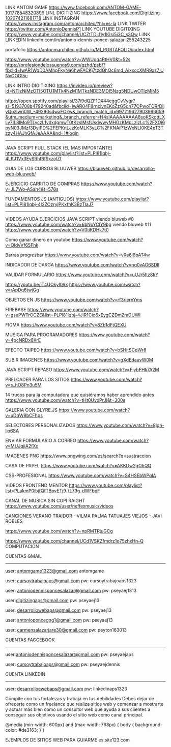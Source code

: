 LINK ANTOM GAME     https://www.facebook.com/ANTOM-GAME-101778548320899
LINL DIGITIZING     https://www.facebook.com/Digitizing-102974211681718
LINK INSTAGRAN      https://www.instagram.com/antomarchitec/?hl=es-la
LINK TWITER         https://twitter.com/AntonioDennisP1
LINK YOUTUBE DIGITIXING    https://www.youtube.com/channel/UCZtTDiJ1y1lGsi5i3C_s3Qw
LiINK LINKEDIN             linkedin.com/in/antonio-dennis-ponce-salazar-255243225

portafolio   https://antonmarchitec.github.io/MI_PORTAFOLIO/index.html

https://www.youtube.com/watch?v=WWUoq4RtHV0&t=52s
https://profesiondelossuenos9.com/qzhd/psb/?fbclid=IwAR1WgD0AMhpFkyNa6hwFACKj7tzdGhQc6md_AixxocXMR9xz7_UNxOOGI5c

LINK INTRO DIGITIXING   https://invideo.io/preview?id=NTIzNjMzOTI5OTU1MTk4NzM1MTkzNDE3MDI5Nzg5NDUwOTIzMjM5

https://open.spotify.com/playlist/37i9dQZF1DX44eggCvVygr?si=5193708b479240ad&fbclid=IwAR04F8rncivnEKoZzG5dn77OPwoTORrDijyQuzIwri0W_-49290sdwaFOkw&_branch_match_id=997219627903996659&utm_medium=marketing&_branch_referrer=H4sIAAAAAAAAA8soKSkottLXLy7IL8lMq9TLyczL1vdxdgmwT0tKzslMsfUsdwwyMHGzKMpLzizLc%2FXOj6pyN03JMzf3DyjPD%2FEPKnLJzKoMLK3yLC%2FKNAiP1zWxNLI0KE4pT3Tzzy4HAJhGfAJeAAAA&nd=1#login
************************************************************************
JAVA SCRIPT FULL STACK (EL MAS IMPORTANTE)
https://www.youtube.com/playlist?list=PLPl81lqbj-4LKJ1Vx3EySRht6f9xzolZf

GUIA DE LOS CURSOS BLUUWEB
https://bluuweb.github.io/desarrollo-web-bluuweb/

EJERCICIO CARRITO DE COMPRAS
https://www.youtube.com/watch?v=JL7Wo-ASah4&t=578s

FUNDAMENTOS JS (ANTIGUOS)
https://www.youtube.com/playlist?list=PLPl81lqbj-4I2ZOzryjPKxfhK3BzTlaJ7
************************************************************************

VIDEOS AYUDA EJERCICIOS JAVA SCRIPT
viendo bluweb #8  https://www.youtube.com/watch?v=6bNoYClY9bg
viendo bluweb #11 https://www.youtube.com/watch?v=V0tiKDHk7t0

Como ganar dinero en youtube
https://www.youtube.com/watch?v=QIdvVf65Fhk

Barras progresbar
https://www.youtube.com/watch?v=vRa6j6pAT4w

INDICADOR DE CARGA 
https://www.youtube.com/watch?v=nq0vAO6SDlI

VALIDAR FORMULARIO
https://www.youtube.com/watch?v=uUJr5Itz8kY

https://youtu.be/iT4UOkyI09k
https://www.youtube.com/watch?v=rApDq6twjGg

OBJETOS EN JS
https://www.youtube.com/watch?v=rf3riernYms

FIREBASE
https://www.youtube.com/watch?v=gsePWTrOCZE&list=PLPl81lqbj-4JiR1Cio6xEygCZDmZmDUWI

FIGMA
https://www.youtube.com/watch?v=8Zb1dFtQEXU

MUSICA PARA PROGRAMADORES
https://www.youtube.com/watch?v=4pcNRDx6KrE

EFECTO TAIPEO
https://www.youtube.com/watch?v=bSHitSCqWr8

SUBIR IMAGENES 
https://www.youtube.com/watch?v=gXdEdauvW0M

JAVA SCRIPT REPASO
https://www.youtube.com/watch?v=FiybFHk7A2M

PRELOADER PARA LOS SITIOS
https://www.youtube.com/watch?v=s_hO8Pn3u5M

14 trucos para la computadora que quisiéramos haber aprendido antes
https://www.youtube.com/watch?v=tHt0UvoPrJI&t=300s

GALERIA CON GLYRE.JS
https://www.youtube.com/watch?v=uDqW8bCFhps

SELECTORES PERSONALIZADOS
https://www.youtube.com/watch?v=8jqh-lio6SA

ENVIAR FORMULARIO A CORREO
https://www.youtube.com/watch?v=MUJqjiA2fXo

IMAGENES PNG
https://www.pngwing.com/es/search?q=sustraccion

CASA DE PAPEL
https://www.youtube.com/watch?v=AKKDw2gOhQQ

CSS-PROFESIONAL
https://www.youtube.com/watch?v=S4HSEbWPqlA

VIDEOS FRONTEND MENTOR
https://www.youtube.com/playlist?list=PLakmP0ibjfQfTBpvETj9-tL79g-dWFbpF

CANAL DE MUSICA SIN COPI RAIGHT
https://www.youtube.com/user/neffexmusic/videos

CANCIONES
VERANO TRAIDOR - VILMA PALMA
TATUAJES VIEJOS - JAVI ROBLES

https://www.youtube.com/watch?v=npRMTRjuGCg





https://www.youtube.com/channel/UCd1VSKZfmdrz1o75zhxHn-Q
COMPUTACION

CUENTAS GMAIL
************************************************
user: antomgame1323@gmail.com
antomgame

user: cursoytrabajoaps@gmail.com
pw: cursoytrabajoaps1323

user: antoniodennisponcesalazar@gmail.com
pw: pseyaej1313

user:digitizingaps@gmail.com
pw: pseyaej13

user: desarrollowebaps@gmail.com
pw: pseyaej13

user: antonioponcegog1@gmail.com
pw: pseyaej13

user: carmensalazarjare30@gmail.com
pw: peyton163013

CUENTAS FACCEBOOK
*************************
user:antoniodennisponcesalazar@gmail.com
pw: pseyaejaps

user: cursoytrabajoaps@gmail.com
pw: pseyaejdennis

CUENTA LINKEDIN
***************
user: desarrolloewebaps@gmail.com
pw: linkedinaps1323


Compite con tus fortalezas y trabaja en tus debilidades
Debes dejar de ofrecerte como un freelance que realiza sitios web y
comenzar a mostrarte y actuar más bien como un consultor web que ayuda a 
sus clientes a conseguir sus objetivos usando el sitio web como canal principal.


@media (min-width: 600px) and (max-width: 768px) {
  body {
    background-color: #de3163;
  }
}


EJEMPLOS DE SITIOS WEB PARA GUIARME
es.site123.com
